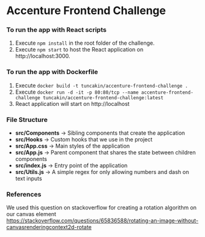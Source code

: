 # Accenture Frontend Challenge
### To run the app with React scripts
1. Execute `npm install` in the root folder of the challenge.
2. Execute `npm start` to host the React application on http://localhost:3000.

### To run the app with Dockerfile
1. Execute `docker build -t tuncakin/accenture-frontend-challenge .`   
2. Execute `docker run -d -it -p 80:80/tcp --name accenture-frontend-challenge tuncakin/accenture-frontend-challenge:latest`
3. React application will start on http://localhost

### File Structure
- **src/Components** -> Sibling components that create the application
- **src/Hooks** -> Custom hooks that we use in the project
- **src/App.css** -> Main styles of the application
- **src/App.js** -> Parent component that shares the state between children components
- **src/index.js** -> Entry point of the application
- **src/Utils.js** -> A simple regex for only allowing numbers and dash on text inputs

### References 
We used this question on stackoverflow for creating a rotation algorithm on our canvas element
https://stackoverflow.com/questions/65836588/rotating-an-image-without-canvasrenderingcontext2d-rotate
